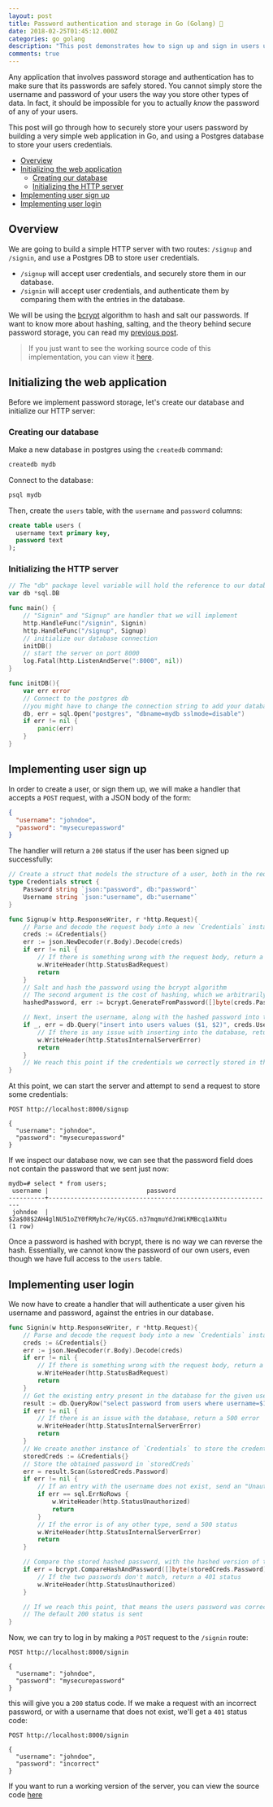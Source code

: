 ```yaml
---
layout: post
title: Password authentication and storage in Go (Golang) 🔑
date: 2018-02-25T01:45:12.000Z
categories: go golang
description: "This post demonstrates how to sign up and sign in users using password authentication in Go"
comments: true
---
```


Any application that involves password storage and authentication has to make sure that its passwords are safely stored. You cannot simply store the username and password of your users the way you store other types of data. In fact, it should be impossible for you to actually _know_ the password of any of your users.

This post will go through how to securely store your users password by building a very simple web application in Go, and using a Postgres database to store your users credentials.

- [Overview](#overview)
- [Initializing the web application](#initializing-the-web-application)
  * [Creating our database](#creating-our-database)
  * [Initializing the HTTP server](#initializing-the-http-server)
- [Implementing user sign up](#implementing-user-sign-up)
- [Implementing user login](#implementing-user-login)

## Overview

We are going to build a simple HTTP server with two routes: `/signup` and `/signin`, and use a Postgres DB to store user credentials.

- `/signup` will accept user credentials, and securely store them in our database.
- `/signin` will accept user credentials, and authenticate them by comparing them with the entries in the database.

We will be using the [bcrypt](https://godoc.org/golang.org/x/crypto/bcrypt) algorithm to hash and salt our passwords. If want to know more about hashing, salting, and the theory behind secure password storage, you can read my [previous post](https://godoc.org/golang.org/x/crypto/bcrypt).

>If you just want to see the working source code of this implementation, you can view it [here](https://github.com/sohamkamani/go-password-auth-example).

## Initializing the web application

Before we implement password storage, let's create our database and initialize our HTTP server:

### Creating our database

Make a new database in postgres using the `createdb` command:

```sh
createdb mydb
```

Connect to the database:

```sh
psql mydb
```

Then, create the `users` table, with the `username` and `password` columns:

```sql
create table users (
  username text primary key,
  password text
);
```

### Initializing the HTTP server

```go
// The "db" package level variable will hold the reference to our database instance
var db *sql.DB

func main() {
	// "Signin" and "Signup" are handler that we will implement
	http.HandleFunc("/signin", Signin)
	http.HandleFunc("/signup", Signup)
	// initialize our database connection
	initDB()
	// start the server on port 8000
	log.Fatal(http.ListenAndServe(":8000", nil))
}

func initDB(){
	var err error
	// Connect to the postgres db
	//you might have to change the connection string to add your database credentials
	db, err = sql.Open("postgres", "dbname=mydb sslmode=disable")
	if err != nil {
		panic(err)
	}
}
```

## Implementing user sign up

In order to create a user, or sign them up, we will make a handler that accepts a `POST` request, with a JSON body of the form:

```json
{
  "username": "johndoe",
  "password": "mysecurepassword"
}
```

The handler will return a `200` status if the user has been signed up successfully:

```go
// Create a struct that models the structure of a user, both in the request body, and in the DB
type Credentials struct {
	Password string `json:"password", db:"password"`
	Username string `json:"username", db:"username"`
}

func Signup(w http.ResponseWriter, r *http.Request){
	// Parse and decode the request body into a new `Credentials` instance
	creds := &Credentials{}
	err := json.NewDecoder(r.Body).Decode(creds)
	if err != nil {
		// If there is something wrong with the request body, return a 400 status
		w.WriteHeader(http.StatusBadRequest)
		return 
	}
	// Salt and hash the password using the bcrypt algorithm
	// The second argument is the cost of hashing, which we arbitrarily set as 8 (this value can be more or less, depending on the computing power you wish to utilize)
	hashedPassword, err := bcrypt.GenerateFromPassword([]byte(creds.Password), 8)

	// Next, insert the username, along with the hashed password into the database
	if _, err = db.Query("insert into users values ($1, $2)", creds.Username, string(hashedPassword)); err != nil {
		// If there is any issue with inserting into the database, return a 500 error
		w.WriteHeader(http.StatusInternalServerError)
		return
	}
	// We reach this point if the credentials we correctly stored in the database, and the default status of 200 is sent back
}
```

At this point, we can start the server and attempt to send a request to store some credentials:

```
POST http://localhost:8000/signup

{
  "username": "johndoe",
  "password": "mysecurepassword"
}
```

If we inspect our database now, we can see that the password field does not contain the password that we sent just now:

```
mydb=# select * from users;
 username |                           password
----------+--------------------------------------------------------------
 johndoe  | $2a$08$2AH4glNU51oZY0fRMyhc7e/HyCG5.n37mqmuYdJnWiKMBcq1aXNtu
(1 row)
```

Once a password is hashed with bcrypt, there is no way we can reverse the hash. Essentially, we cannot know the password of our own users, even though we have full access to the `users` table.

## Implementing user login

We now have to create a handler that will authenticate a user given his username and password, against the entries in our database.

```go
func Signin(w http.ResponseWriter, r *http.Request){
	// Parse and decode the request body into a new `Credentials` instance	
	creds := &Credentials{}
	err := json.NewDecoder(r.Body).Decode(creds)
	if err != nil {
		// If there is something wrong with the request body, return a 400 status		
		w.WriteHeader(http.StatusBadRequest)
		return 
	}
	// Get the existing entry present in the database for the given username
	result := db.QueryRow("select password from users where username=$1", creds.Username)
	if err != nil {
		// If there is an issue with the database, return a 500 error
		w.WriteHeader(http.StatusInternalServerError)
		return
	}
	// We create another instance of `Credentials` to store the credentials we get from the database
	storedCreds := &Credentials{}
	// Store the obtained password in `storedCreds`
	err = result.Scan(&storedCreds.Password)
	if err != nil {
		// If an entry with the username does not exist, send an "Unauthorized"(401) status
		if err == sql.ErrNoRows {
			w.WriteHeader(http.StatusUnauthorized)
			return
		}
		// If the error is of any other type, send a 500 status
		w.WriteHeader(http.StatusInternalServerError)
		return
	}

	// Compare the stored hashed password, with the hashed version of the password that was received
	if err = bcrypt.CompareHashAndPassword([]byte(storedCreds.Password), []byte(creds.Password)); err != nil {
		// If the two passwords don't match, return a 401 status
		w.WriteHeader(http.StatusUnauthorized)
	}

	// If we reach this point, that means the users password was correct, and that they are authorized
	// The default 200 status is sent
}
```

Now, we can try to log in by making a `POST` request to the `/signin` route:

```
POST http://localhost:8000/signin

{
  "username": "johndoe",
  "password": "mysecurepassword"
}
```

this will give you a `200` status code. If we make a request with an incorrect password, or with a username that does not exist, we'll get a `401` status code:

```
POST http://localhost:8000/signin

{
  "username": "johndoe",
  "password": "incorrect"
}
```

If you want to run a working version of the server, you can view the source code [here](https://github.com/sohamkamani/go-password-auth-example)